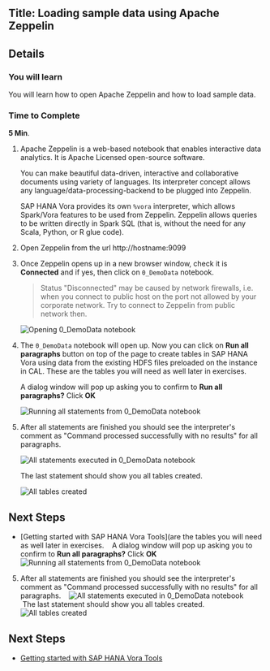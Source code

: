 ## Title: Loading sample data using Apache Zeppelin
## Details
### You will learn  
You will learn how to open Apache Zeppelin and how to load sample data.

### Time to Complete
**5 Min**.

1. Apache Zeppelin is a web-based notebook that enables interactive data analytics. It is Apache Licensed open-source software.

    You can make beautiful data-driven, interactive and collaborative documents using variety of languages. Its interpreter concept allows any language/data-processing-backend to be plugged into Zeppelin.

    SAP HANA Vora provides its own `%vora` interpreter, which allows Spark/Vora features to be used from Zeppelin. Zeppelin allows queries to be written directly in Spark SQL (that is, without the need for any Scala, Python, or R glue code).

2. Open Zeppelin from the url http://hostname:9099

3. Once Zeppelin opens up in a new browser window, check it is **Connected** and if yes, then click on `0_DemoData` notebook.

    >Status "Disconnected" may be caused by network firewalls, i.e. when you connect to public host on the port not allowed by your corporate network. Try to connect to Zeppelin from public network then.

    ![Opening 0_DemoData notebook](vorazeppelin02.jpg)

4. The `0_DemoData` notebook will open up. Now you can click on **Run all paragraphs** button on top of the page to create tables in SAP HANA Vora using data from the existing HDFS files preloaded on the instance in CAL. These are the tables you will need as well later in exercises.

    A dialog window will pop up asking you to confirm to **Run all paragraphs?** Click **OK**

    ![Running all statements from 0_DemoData notebook](vorazeppelin03.jpg)

5. After all statements are finished you should see the interpreter's comment as "Command processed successfully with no results" for all paragraphs.

    ![All statements executed in 0_DemoData notebook](vorazeppelin04.jpg)    

    The last statement should show you all tables created.

    ![All tables created](vorazeppelin05.jpg)

## Next Steps
 - [Getting started with SAP HANA Vora Tools](are the tables you will need as well later in exercises.
    A dialog window will pop up asking you to confirm to **Run all paragraphs?** Click **OK**
    ![Running all statements from 0_DemoData notebook](vorazeppelin03.jpg)
5. After all statements are finished you should see the interpreter's comment as "Command processed successfully with no results" for all paragraphs.
    ![All statements executed in 0_DemoData notebook](vorazeppelin04.jpg)    
    The last statement should show you all tables created.
    ![All tables created](vorazeppelin05.jpg)

## Next Steps
 - [Getting started with SAP HANA Vora Tools](/tutorials/vora-tools-getting-started/vora-tools-getting-started.md)
